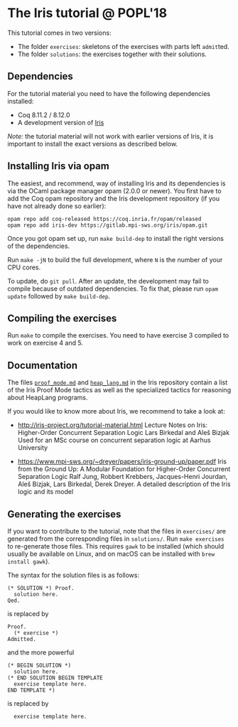 # The Iris tutorial @ POPL'18

This tutorial comes in two versions:

- The folder `exercises`: skeletons of the exercises with parts left `admit`ted.
- The folder `solutions`: the exercises together with their solutions.

## Dependencies

For the tutorial material you need to have the following dependencies installed:

- Coq 8.11.2 / 8.12.0
- A development version of [Iris](https://gitlab.mpi-sws.org/iris/iris)

*Note:* the tutorial material will not work with earlier versions of Iris, it
is important to install the exact versions as described below.

## Installing Iris via opam

The easiest, and recommend, way of installing Iris and its dependencies is via
the OCaml package manager opam (2.0.0 or newer). You first have to add the Coq
opam repository and the Iris development repository (if you have not already
done so earlier):

    opam repo add coq-released https://coq.inria.fr/opam/released
    opam repo add iris-dev https://gitlab.mpi-sws.org/iris/opam.git

Once you got opam set up, run `make build-dep` to install the right versions
of the dependencies.

Run `make -jN` to build the full development, where `N` is the number of your
CPU cores.

To update, do `git pull`.  After an update, the development may fail to compile
because of outdated dependencies.  To fix that, please run `opam update`
followed by `make build-dep`.

## Compiling the exercises

Run `make` to compile the exercises. You need to have exercise 3 compiled to
work on exercise 4 and 5.

## Documentation

The files [`proof_mode.md`] and [`heap_lang.md`] in the Iris repository contain a
list of the Iris Proof Mode tactics as well as the specialized tactics for
reasoning about HeapLang programs.

[`proof_mode.md`]: https://gitlab.mpi-sws.org/iris/iris/blob/master/docs/proof_mode.md
[`heap_lang.md`]: https://gitlab.mpi-sws.org/iris/iris/blob/master/docs/heap_lang.md

If you would like to know more about Iris, we recommend to take a look at:

- http://iris-project.org/tutorial-material.html
  Lecture Notes on Iris: Higher-Order Concurrent Separation Logic
  Lars Birkedal and Aleš Bizjak
  Used for an MSc course on concurrent separation logic at Aarhus University

- https://www.mpi-sws.org/~dreyer/papers/iris-ground-up/paper.pdf
  Iris from the Ground Up: A Modular Foundation for Higher-Order Concurrent
  Separation Logic
  Ralf Jung, Robbert Krebbers, Jacques-Henri Jourdan, Aleš Bizjak, Lars
  Birkedal, Derek Dreyer.
  A detailed description of the Iris logic and its model

## Generating the exercises

If you want to contribute to the tutorial, note that the files in `exercises/`
are generated from the corresponding files in `solutions/`. Run `make exercises`
to re-generate those files. This requires `gawk` to be installed (which should
usually be available on Linux, and on macOS can be installed with
`brew install gawk`).

The syntax for the solution files is as follows:
```
(* SOLUTION *) Proof.
  solution here.
Qed.
```
is replaced by
```
Proof.
  (* exercise *)
Admitted.
```
and the more powerful
```
(* BEGIN SOLUTION *)
  solution here.
(* END SOLUTION BEGIN TEMPLATE
  exercise template here.
END TEMPLATE *)
```
is replaced by
```
  exercise template here.
```
